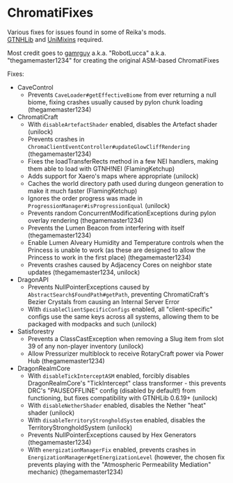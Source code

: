# ChromatiFixes

Various fixes for issues found in some of Reika's mods.  
[GTNHLib](https://github.com/GTNewHorizons/GTNHLib) and [UniMixins](https://github.com/LegacyModdingMC/UniMixins) required.

Most credit goes to [gamrguy](https://github.com/gamrguy) a.k.a. "RobotLucca" a.k.a. "thegamemaster1234" for creating the original ASM-based ChromatiFixes

Fixes:
- CaveControl
  - Prevents `CaveLoader#getEffectiveBiome` from ever returning a null biome, fixing crashes usually caused by pylon chunk loading (thegamemaster1234)
- ChromatiCraft
  - With `disableArtefactShader` enabled, disables the Artefact shader (unilock)
  - Prevents crashes in `ChromaClientEventController#updateGlowCliffRendering` (thegamemaster1234)
  - Fixes the loadTransferRects method in a few NEI handlers, making them able to load with GTNH!NEI (FlamingKetchup)
  - Adds support for Xaero's maps where appropriate (unilock)
  - Caches the world directory path used during dungeon generation to make it much faster (FlamingKetchup)
  - Ignores the order progress was made in `ProgressionManager#isProgressionEqual` (unilock)
  - Prevents random ConcurrentModificationExceptions during pylon overlay rendering (thegamemaster1234)
  - Prevents the Lumen Beacon from interfering with itself (thegamemaster1234)
  - Enable Lumen Alveary Humidity and Temperature controls when the Princess is unable to work (as these are designed to allow the Princess to work in the first place) (thegamemaster1234)
  - Prevents crashes caused by Adjacency Cores on neighbor state updates (thegamemaster1234, unilock)
- DragonAPI
  - Prevents NullPointerExceptions caused by `AbstractSearch$FoundPath#getPath`, preventing ChromatiCraft's Bezier Crystals from causing an Internal Server Error
  - With `disableClientSpecificConfigs` enabled, all "client-specific" configs use the same keys across all systems, allowing them to be packaged with modpacks and such (unilock)
- Satisforestry
  - Prevents a ClassCastException when removing a Slug item from slot 39 of any non-player inventory (unilock)
  - Allow Pressurizer multiblock to receive RotaryCraft power via Power Hub (thegamemaster1234)
- DragonRealmCore
  - With `disableTickInterceptASM` enabled, forcibly disables DragonRealmCore's "TickIntercept" class transformer - this prevents DRC's "PAUSEOFFLINE" config (disabled by default!) from functioning, but fixes compatibility with GTNHLib 0.6.19+ (unilock)
  - With `disableNetherShader` enabled, disables the Nether "heat" shader (unilock)
  - With `disableTerritoryStrongholdSystem` enabled, disables the TerritoryStrongholdSystem (unilock)
  - Prevents NullPointerExceptions caused by Hex Generators (thegamemaster1234)
  - With `energizationManagerFix` enabled, prevents crashes in `EnergizationManager#getEnergizationLevel` (however, the chosen fix prevents playing with the "Atmospheric Permeability Mediation" mechanic) (thegamemaster1234)
